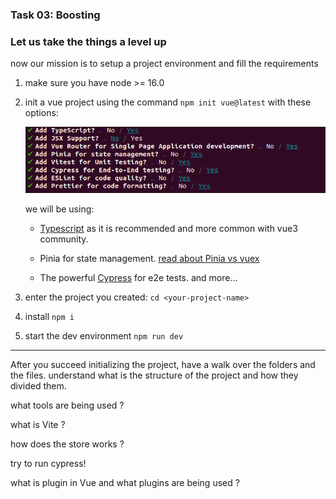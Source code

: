 ### Task 03: Boosting
### Let us take the things a level up
now our mission is to setup a project environment and fill the requirements


1) make sure you have node >= 16.0

2) init a vue project using the command `npm init vue@latest` with these options:

    ![options](../assets/options.png)

   we will be using:
   - [Typescript](https://www.typescriptlang.org/) as it is recommended and more common with vue3 community.

   - Pinia for state management. [read about Pinia vs vuex](https://www.vuemastery.com/blog/advantages-of-pinia-vs-vuex/)

   - The powerful [Cypress](https://www.youtube.com/watch?v=qZKEbfHY_t0) for e2e tests. and more...

3) enter the project you created:  `cd <your-project-name>`
4) install `npm i`
5) start the dev environment `npm run dev`
___


After you succeed initializing the project, have a walk over the folders and the files. understand what is the structure of the project and how they divided them.

what tools are being used ? 

what is Vite ? 

how does the store works ? 

try to run cypress!

what is plugin in Vue and what plugins are being used ?

